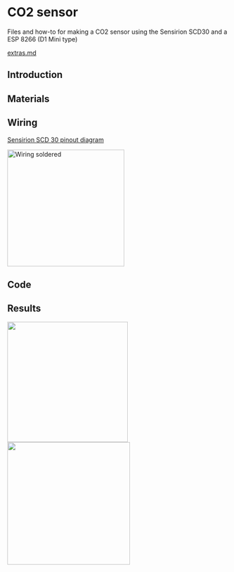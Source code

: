 # CO2 sensor

Files and how-to for making a CO2 sensor using the Sensirion SCD30 and a ESP 8266 (D1 Mini type)

[extras.md](extras.md)

## Introduction

## Materials

## Wiring

[Sensirion SCD 30 pinout diagram](resources/scd30_pinout.pdf)







<img src="file:///home/magnusp/projects/esp/sensor_co2-scd30/esphome-co2sensor/images/wiring_soldered.jpg" title="" alt="Wiring soldered" width="266">

## Code

## Results

<img src="file:///home/magnusp/projects/esp/sensor_co2-scd30/esphome-co2sensor/images/finished_inside.jpg" title="" alt="" width="274">



<img src="file:///home/magnusp/projects/esp/sensor_co2-scd30/esphome-co2sensor/images/finished.jpg" title="" alt="" width="279">
